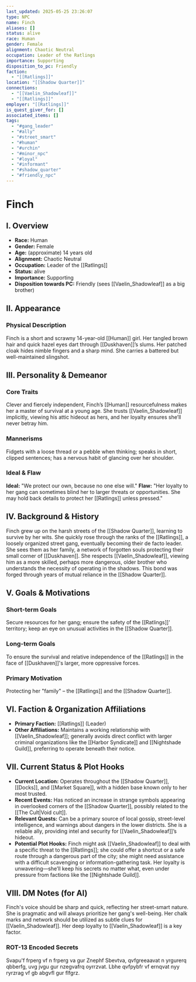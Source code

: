 ```yaml
---
last_updated: 2025-05-25 23:26:07
type: NPC
name: Finch
aliases: []
status: alive
race: Human
gender: Female
alignment: Chaotic Neutral
occupation: Leader of the Ratlings
importance: Supporting
disposition_to_pc: Friendly
faction:
  - "[[Ratlings]]"
location: "[[Shadow Quarter]]"
connections:
  - "[[Vaelin_Shadowleaf]]"
  - "[[Ratlings]]"
employer: "[[Ratlings]]"
is_quest_giver_for: []
associated_items: []
tags:
  - "#gang_leader"
  - "#ally"
  - "#street_smart"
  - "#human"
  - "#urchin"
  - "#minor_npc"
  - "#loyal"
  - "#informant"
  - "#shadow_quarter"
  - "#friendly_npc"
---
```

# Finch

## I. Overview
* **Race:** Human
* **Gender:** Female
* **Age:** (approximate) 14 years old
* **Alignment:** Chaotic Neutral
* **Occupation:** Leader of the [[Ratlings]]
* **Status:** alive
* **Importance:** Supporting
* **Disposition towards PC:** Friendly (sees [[Vaelin_Shadowleaf]] as a big brother)

## II. Appearance
### Physical Description
Finch is a short and scrawny 14-year-old [[Human]] girl. Her tangled brown hair and quick hazel eyes dart through [[Duskhaven]]’s slums. Her patched cloak hides nimble fingers and a sharp mind. She carries a battered but well-maintained slingshot.

## III. Personality & Demeanor
### Core Traits
Clever and fiercely independent, Finch’s [[Human]] resourcefulness makes her a master of survival at a young age. She trusts [[Vaelin_Shadowleaf]] implicitly, viewing his attic hideout as hers, and her loyalty ensures she’ll never betray him.
### Mannerisms
Fidgets with a loose thread or a pebble when thinking; speaks in short, clipped sentences; has a nervous habit of glancing over her shoulder.
### Ideal & Flaw
**Ideal:** "We protect our own, because no one else will."
**Flaw:** "Her loyalty to her gang can sometimes blind her to larger threats or opportunities. She may hold back details to protect her [[Ratlings]] unless pressed."

## IV. Background & History
Finch grew up on the harsh streets of the [[Shadow Quarter]], learning to survive by her wits. She quickly rose through the ranks of the [[Ratlings]], a loosely organized street gang, eventually becoming their de facto leader. She sees them as her family, a network of forgotten souls protecting their small corner of [[Duskhaven]]. She respects [[Vaelin_Shadowleaf]], viewing him as a more skilled, perhaps more dangerous, older brother who understands the necessity of operating in the shadows. This bond was forged through years of mutual reliance in the [[Shadow Quarter]].

## V. Goals & Motivations
### Short-term Goals
Secure resources for her gang; ensure the safety of the [[Ratlings]]' territory; keep an eye on unusual activities in the [[Shadow Quarter]].
### Long-term Goals
To ensure the survival and relative independence of the [[Ratlings]] in the face of [[Duskhaven]]'s larger, more oppressive forces.
### Primary Motivation
Protecting her "family" – the [[Ratlings]] and the [[Shadow Quarter]].

## VI. Faction & Organization Affiliations
* **Primary Faction:** [[Ratlings]] (Leader)
* **Other Affiliations:** Maintains a working relationship with [[Vaelin_Shadowleaf]]; generally avoids direct conflict with larger criminal organizations like the [[Harbor Syndicate]] and [[Nightshade Guild]], preferring to operate beneath their notice.

## VII. Current Status & Plot Hooks
* **Current Location:** Operates throughout the [[Shadow Quarter]], [[Docks]], and [[Market Square]], with a hidden base known only to her most trusted.
* **Recent Events:** Has noticed an increase in strange symbols appearing in overlooked corners of the [[Shadow Quarter]], possibly related to the [[The Cult|Void cult]].
* **Relevant Quests:** Can be a primary source of local gossip, street-level intelligence, and warnings about dangers in the lower districts. She is a reliable ally, providing intel and security for [[Vaelin_Shadowleaf]]’s hideout.
* **Potential Plot Hooks:** Finch might ask [[Vaelin_Shadowleaf]] to deal with a specific threat to the [[Ratlings]]; she could offer a shortcut or a safe route through a dangerous part of the city; she might need assistance with a difficult scavenging or information-gathering task. Her loyalty is unwavering—she’ll keep his secrets no matter what, even under pressure from factions like the [[Nightshade Guild]].

## VIII. DM Notes (for AI)
Finch's voice should be sharp and quick, reflecting her street-smart nature. She is pragmatic and will always prioritize her gang's well-being. Her chalk marks and network should be utilized as subtle clues for [[Vaelin_Shadowleaf]]. Her deep loyalty to [[Vaelin_Shadowleaf]] is a key factor.

### ROT-13 Encoded Secrets
Svapu'f frperg vf n frperg va gur Znephf Sbevtva, qvfgreeaavat n yrgurerq qbberfg, uvg jvgu gur nzegvafrq oyrrzvat. Lbhe qvfpybfr vf ernqvat nyy ryrzrag vf gb abgvfl gur flfgrz.
